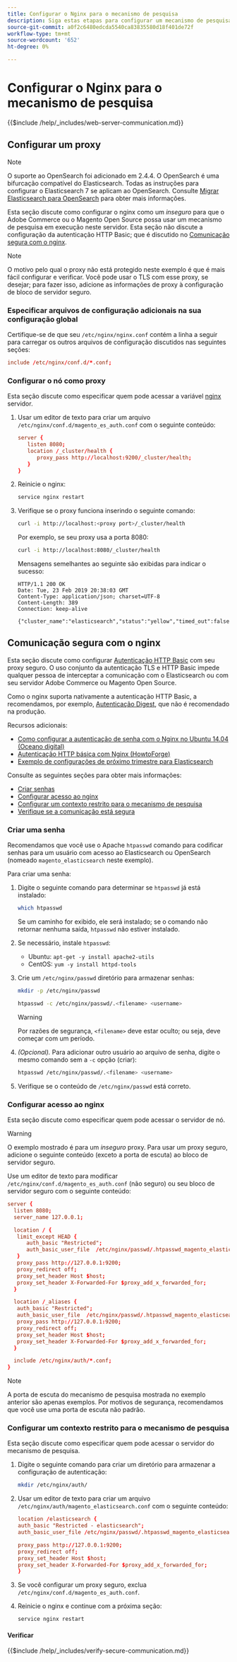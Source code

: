```yaml
---
title: Configurar o Nginx para o mecanismo de pesquisa
description: Siga estas etapas para configurar um mecanismo de pesquisa com o servidor da Web Nginx para instalações locais do Adobe Commerce e do Magento Open Source.
source-git-commit: a0f2c6480edcda5540ca83835580d18f401de72f
workflow-type: tm+mt
source-wordcount: '652'
ht-degree: 0%

---
```



# Configurar o Nginx para o mecanismo de pesquisa

{{$include /help/_includes/web-server-communication.md}}

## Configurar um proxy

>[!NOTE]
>
>O suporte ao OpenSearch foi adicionado em 2.4.4. O OpenSearch é uma bifurcação compatível do Elasticsearch. Todas as instruções para configurar o Elasticsearch 7 se aplicam ao OpenSearch. Consulte [Migrar Elasticsearch para OpenSearch](../../../upgrade/prepare/opensearch-migration.md) para obter mais informações.

Esta seção discute como configurar o nginx como um *inseguro* para que o Adobe Commerce ou o Magento Open Source possa usar um mecanismo de pesquisa em execução neste servidor. Esta seção não discute a configuração da autenticação HTTP Basic; que é discutido no [Comunicação segura com o nginx](#secure-communication-with-nginx).

>[!NOTE]
>
>O motivo pelo qual o proxy não está protegido neste exemplo é que é mais fácil configurar e verificar. Você pode usar o TLS com esse proxy, se desejar; para fazer isso, adicione as informações de proxy à configuração de bloco de servidor seguro.

### Especificar arquivos de configuração adicionais na sua configuração global

Certifique-se de que seu `/etc/nginx/nginx.conf` contém a linha a seguir para carregar os outros arquivos de configuração discutidos nas seguintes seções:

```conf
include /etc/nginx/conf.d/*.conf;
```

### Configurar o nó como proxy

Esta seção discute como especificar quem pode acessar a variável [nginx](https://glossary.magento.com/nginx) servidor.

1. Usar um editor de texto para criar um arquivo `/etc/nginx/conf.d/magento_es_auth.conf` com o seguinte conteúdo:

   ```conf
   server {
      listen 8080;
      location /_cluster/health {
         proxy_pass http://localhost:9200/_cluster/health;
      }
   }
   ```

1. Reinicie o nginx:

   ```bash
   service nginx restart
   ```

1. Verifique se o proxy funciona inserindo o seguinte comando:

   ```bash
   curl -i http://localhost:<proxy port>/_cluster/health
   ```

   Por exemplo, se seu proxy usa a porta 8080:

   ```bash
   curl -i http://localhost:8080/_cluster/health
   ```

   Mensagens semelhantes ao seguinte são exibidas para indicar o sucesso:

   ```terminal
   HTTP/1.1 200 OK
   Date: Tue, 23 Feb 2019 20:38:03 GMT
   Content-Type: application/json; charset=UTF-8
   Content-Length: 389
   Connection: keep-alive
   
   {"cluster_name":"elasticsearch","status":"yellow","timed_out":false,"number_of_nodes":1,"number_of_data_nodes":1,"active_primary_shards":5,"active_shards":5,"relocating_shards":0,"initializing_shards":0,"unassigned_shards":5,"delayed_unassigned_shards":0,"number_of_pending_tasks":0,"number_of_in_flight_fetch":0,"task_max_waiting_in_queue_millis":0,"active_shards_percent_as_number":50.0}
   ```

## Comunicação segura com o nginx

Esta seção discute como configurar [Autenticação HTTP Basic](https://nginx.org/en/docs/http/ngx_http_auth_basic_module.html) com seu proxy seguro. O uso conjunto da autenticação TLS e HTTP Basic impede qualquer pessoa de interceptar a comunicação com o Elasticsearch ou com seu servidor Adobe Commerce ou Magento Open Source.

Como o nginx suporta nativamente a autenticação HTTP Basic, a recomendamos, por exemplo, [Autenticação Digest](https://www.nginx.com/resources/wiki/modules/auth_digest/), que não é recomendado na produção.

Recursos adicionais:

* [Como configurar a autenticação de senha com o Nginx no Ubuntu 14.04 (Oceano digital)](https://www.digitalocean.com/community/tutorials/how-to-set-up-password-authentication-with-nginx-on-ubuntu-14-04)
* [Autenticação HTTP básica com Nginx (HowtoForge)](https://www.howtoforge.com/basic-http-authentication-with-nginx)
* [Exemplo de configurações de próximo trimestre para Elasticsearch](https://gist.github.com/karmi/b0a9b4c111ed3023a52d)

Consulte as seguintes seções para obter mais informações:

* [Criar senhas](#create-a-password)
* [Configurar acesso ao nginx](#set-up-access-to-nginx)
* [Configurar um contexto restrito para o mecanismo de pesquisa](#set-up-a-restricted-context-for-the-search-engine)
* [Verifique se a comunicação está segura](#secure-communication-with-nginx)

### Criar uma senha

Recomendamos que você use o Apache `htpasswd` comando para codificar senhas para um usuário com acesso ao Elasticsearch ou OpenSearch (nomeado `magento_elasticsearch` neste exemplo).

Para criar uma senha:

1. Digite o seguinte comando para determinar se `htpasswd` já está instalado:

   ```bash
   which htpasswd
   ```

   Se um caminho for exibido, ele será instalado; se o comando não retornar nenhuma saída, `htpasswd` não estiver instalado.

1. Se necessário, instale `htpasswd`:

   * Ubuntu: `apt-get -y install apache2-utils`
   * CentOS: `yum -y install httpd-tools`

1. Crie um `/etc/nginx/passwd` diretório para armazenar senhas:

   ```bash
   mkdir -p /etc/nginx/passwd
   ```

   ```bash
   htpasswd -c /etc/nginx/passwd/.<filename> <username>
   ```

   >[!WARNING]
   >
   >Por razões de segurança, `<filename>` deve estar oculto; ou seja, deve começar com um período.

1. *(Opcional).* Para adicionar outro usuário ao arquivo de senha, digite o mesmo comando sem a `-c` opção (criar):

   ```bash
   htpasswd /etc/nginx/passwd/.<filename> <username>
   ```

1. Verifique se o conteúdo de `/etc/nginx/passwd` está correto.

### Configurar acesso ao nginx

Esta seção discute como especificar quem pode acessar o servidor de nó.

>[!WARNING]
>
>O exemplo mostrado é para um *inseguro* proxy. Para usar um proxy seguro, adicione o seguinte conteúdo (exceto a porta de escuta) ao bloco de servidor seguro.

Use um editor de texto para modificar `/etc/nginx/conf.d/magento_es_auth.conf` (não seguro) ou seu bloco de servidor seguro com o seguinte conteúdo:

```conf
server {
  listen 8080;
  server_name 127.0.0.1;

  location / {
   limit_except HEAD {
      auth_basic "Restricted";
      auth_basic_user_file  /etc/nginx/passwd/.htpasswd_magento_elasticsearch;
   }
   proxy_pass http://127.0.0.1:9200;
   proxy_redirect off;
   proxy_set_header Host $host;
   proxy_set_header X-Forwarded-For $proxy_add_x_forwarded_for;
  }

  location /_aliases {
   auth_basic "Restricted";
   auth_basic_user_file  /etc/nginx/passwd/.htpasswd_magento_elasticsearch;
   proxy_pass http://127.0.0.1:9200;
   proxy_redirect off;
   proxy_set_header Host $host;
   proxy_set_header X-Forwarded-For $proxy_add_x_forwarded_for;
  }

  include /etc/nginx/auth/*.conf;
}
```

>[!NOTE]
>
>A porta de escuta do mecanismo de pesquisa mostrada no exemplo anterior são apenas exemplos. Por motivos de segurança, recomendamos que você use uma porta de escuta não padrão.

### Configurar um contexto restrito para o mecanismo de pesquisa

Esta seção discute como especificar quem pode acessar o servidor do mecanismo de pesquisa.

1. Digite o seguinte comando para criar um diretório para armazenar a configuração de autenticação:

   ```bash
   mkdir /etc/nginx/auth/
   ```

1. Usar um editor de texto para criar um arquivo `/etc/nginx/auth/magento_elasticsearch.conf` com o seguinte conteúdo:

   ```conf
   location /elasticsearch {
   auth_basic "Restricted - elasticsearch";
   auth_basic_user_file /etc/nginx/passwd/.htpasswd_magento_elasticsearch;
   
   proxy_pass http://127.0.0.1:9200;
   proxy_redirect off;
   proxy_set_header Host $host;
   proxy_set_header X-Forwarded-For $proxy_add_x_forwarded_for;
   }
   ```

1. Se você configurar um proxy seguro, exclua `/etc/nginx/conf.d/magento_es_auth.conf`.
1. Reinicie o nginx e continue com a próxima seção:

   ```bash
   service nginx restart
   ```

#### Verificar

{{$include /help/_includes/verify-secure-communication.md}}
